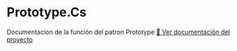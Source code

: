 
# Prototype.Cs
Documentacion de la función del patron Prototype 
[📄 Ver documentación del proyecto](Prototype_Documentacion.docx)
